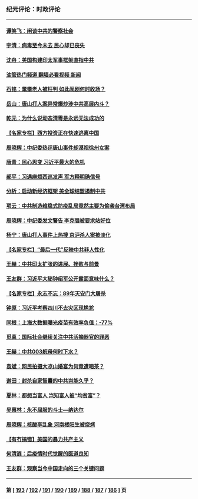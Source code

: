 ### 纪元评论：时政评论
---
#### [谭笑飞：闲谈中共的警察社会](../../pages/nsc1025/n13758509.md?06140330) 
#### [宇清：病毒至今未去 民心却已丧失](../../pages/nsc1025/n13758370.md?06140330) 
#### [沈舟：美国构建印太军事框架直指中共](../../pages/nsc1025/n13758167.md?06140330) 
#### [油管热门频道 翻墙必看视频 新闻](ok?06140330)
#### [石铭：耄耋老人被枉判 如此闹剧何时收场？](../../pages/nsc1025/n13758216.md?06140330) 
#### [岳山：唐山打人案异常爆炒涉中共高层内斗？](../../pages/nsc1025/n13757950.md?06140330) 
#### [乾元：为什么说动态清零是永远无法成功的](../../pages/nsc1025/n13758033.md?06140330) 
#### [【名家专栏】西方投资正在快速逃离中国](../../pages/nsc1025/n13757817.md?06140330) 
#### [周晓辉：中纪委热评唐山事件却漠视徐州女案](../../pages/nsc1025/n13757816.md?06140330) 
#### [唐青：民心思变 习近平最大的危机](../../pages/nsc1025/n13757579.md?06140330) 
#### [郝平：习遇麻烦西巡发声 军方释明确信号](../../pages/nsc1025/n13757545.md?06140330) 
#### [分析：启动新经济框架 美全球结盟遏制中共](../../pages/nsc1025/n13757490.md?06140330) 
#### [项云：中共制造维稳式防疫乱局竟然主要为偷袭台湾布局](../../pages/nsc1025/n13757397.md?06140330) 
#### [周晓辉：中纪委发文警告 李克强被要求站好位](../../pages/nsc1025/n13757329.md?06140330) 
#### [杨宁：唐山打人事件上热搜 京沪杀人案被淡化](../../pages/nsc1025/n13757291.md?06140330) 
#### [【名家专栏】“最后一代”反映中共非人性化](../../pages/nsc1025/n13756676.md?06140330) 
#### [王赫：中共印太扩张的进展、挫败与前景](../../pages/nsc1025/n13757061.md?06140330) 
#### [王友群：习近平大秘钟绍军公开露面意味什么？](../../pages/nsc1025/n13756934.md?06140330) 
#### [【名家专栏】永志不忘：89年天安门大屠杀](../../pages/nsc1025/n13756657.md?06140330) 
#### [钟原：习近平考察四川不去灾区现尴尬](../../pages/nsc1025/n13756325.md?06140330) 
#### [同根：上海大数据曝光疫苗有效率负值：-77%](../../pages/nsc1025/n13756515.md?06140330) 
#### [觅真：国际社会继续关注中共活摘器官的罪恶](../../pages/nsc1025/n13756459.md?06140330) 
#### [王赫：中共003航母何时下水？](../../pages/nsc1025/n13756409.md?06140330) 
#### [袁斌：网民拍摄大凉山婚宴为何竟遭喝茶？](../../pages/nsc1025/n13756374.md?06140330) 
#### [谢田：封杀自家智囊的中共岂能久乎？](../../pages/nsc1025/n13756271.md?06140330) 
#### [夏林：都想当富人 岂知富人被“均贫富”？](../../pages/nsc1025/n13756099.md?06140330) 
#### [吴惠林：永不屈服的斗士—纳达尔](../../pages/nsc1025/n13756003.md?06140330) 
#### [周晓辉：核酸亭乱象 河南楼阳生被烧烤](../../pages/nsc1025/n13755983.md?06140330) 
#### [【有冇搞错】美国的暴力共产主义](../../pages/nsc1025/n13755507.md?06140330) 
#### [何清涟：后疫情时代觉醒的医道良知](../../pages/nsc1025/n13755199.md?06140330) 
#### [王友群：观察当今中国走向的三个关键问题](../../pages/nsc1025/n13755428.md?06140330) 

---
#### 第 [ [193](./193.md?06140330) / [192](./192.md?06140330) / [191](./191.md?06140330) / [190](./190.md?06140330) / [189](./189.md?06140330) / [188](./188.md?06140330) / [187](./187.md?06140330) / [186](./186.md?06140330) ] 页
